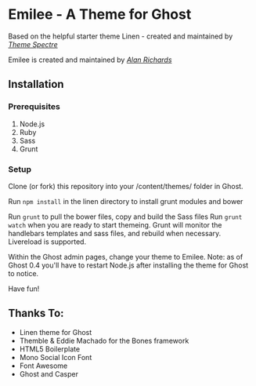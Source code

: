 # Emilee - A Theme for Ghost

Based on the helpful starter theme Linen - created and maintained by *[Theme Spectre](http://themespectre.com/linen)*

Emilee is created and maintained by *[Alan Richards](http://alarobric.com)*

## Installation

### Prerequisites

1. Node.js
2. Ruby
3. Sass
4. Grunt


### Setup

Clone (or fork) this repository into your /content/themes/ folder in Ghost.

Run `npm install` in the linen directory to install grunt modules and bower

Run `grunt` to pull the bower files, copy and build the Sass files
Run `grunt watch` when you are ready to start themeing. Grunt will monitor the handlebars templates and sass files, and rebuild when necessary. Livereload is supported.

Within the Ghost admin pages, change your theme to Emilee. Note: as of Ghost 0.4 you'll have to restart Node.js after installing the theme for Ghost to notice.

Have fun!

## Thanks To:

* Linen theme for Ghost
* Themble & Eddie Machado for the Bones framework
* HTML5 Boilerplate
* Mono Social Icon Font
* Font Awesome
* Ghost and Casper
